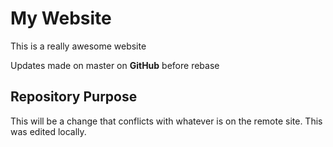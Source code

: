 # My Website

This is a really awesome website

Updates made on master on __GitHub__ before rebase

## Repository Purpose

This will be a change that conflicts with whatever is on the remote site.
This was edited locally.